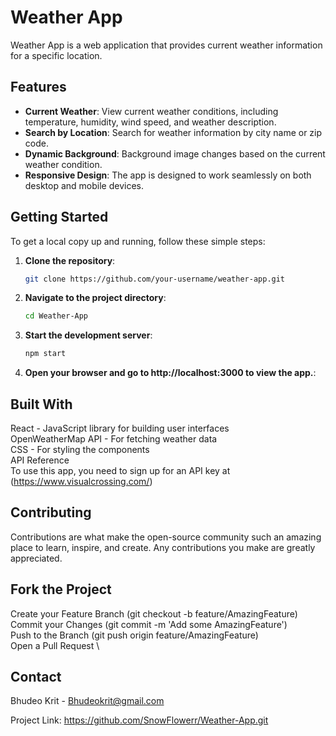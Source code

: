 # Weather App

Weather App is a web application that provides current weather information for a specific location.

## Features

- **Current Weather**: View current weather conditions, including temperature, humidity, wind speed, and weather description.
- **Search by Location**: Search for weather information by city name or zip code.
- **Dynamic Background**: Background image changes based on the current weather condition.
- **Responsive Design**: The app is designed to work seamlessly on both desktop and mobile devices.


## Getting Started

To get a local copy up and running, follow these simple steps:

1. **Clone the repository**:
   ```sh
   git clone https://github.com/your-username/weather-app.git

2. **Navigate to the project directory**:
   ```sh
   cd Weather-App

3. **Start the development server**:
   ```sh
   npm start

4. **Open your browser and go to http://localhost:3000 to view the app.**:


## Built With
React - JavaScript library for building user interfaces \
OpenWeatherMap API - For fetching weather data \
CSS - For styling the components \
API Reference \
To use this app, you need to sign up for an API key at (https://www.visualcrossing.com/)

## Contributing
Contributions are what make the open-source community such an amazing place to learn, inspire, and create. Any contributions you make are greatly appreciated.

## Fork the Project
Create your Feature Branch (git checkout -b feature/AmazingFeature) \
Commit your Changes (git commit -m 'Add some AmazingFeature') \
Push to the Branch (git push origin feature/AmazingFeature) \
Open a Pull Request \

## Contact
Bhudeo Krit - Bhudeokrit@gmail.com

Project Link: https://github.com/SnowFlowerr/Weather-App.git
